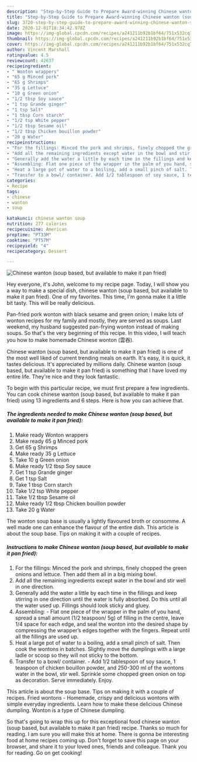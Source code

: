 ```yaml
---
description: "Step-by-Step Guide to Prepare Award-winning Chinese wanton (soup based, but available to make it pan fried)"
title: "Step-by-Step Guide to Prepare Award-winning Chinese wanton (soup based, but available to make it pan fried)"
slug: 3720-step-by-step-guide-to-prepare-award-winning-chinese-wanton-soup-based-but-available-to-make-it-pan-fried
date: 2020-12-01T18:34:42.978Z
image: https://img-global.cpcdn.com/recipes/a241211b92b1bf64/751x532cq70/chinese-wanton-soup-based-but-available-to-make-it-pan-fried-recipe-main-photo.jpg
thumbnail: https://img-global.cpcdn.com/recipes/a241211b92b1bf64/751x532cq70/chinese-wanton-soup-based-but-available-to-make-it-pan-fried-recipe-main-photo.jpg
cover: https://img-global.cpcdn.com/recipes/a241211b92b1bf64/751x532cq70/chinese-wanton-soup-based-but-available-to-make-it-pan-fried-recipe-main-photo.jpg
author: Vincent Marshall
ratingvalue: 4.5
reviewcount: 42637
recipeingredient:
- " Wonton wrappers"
- "65 g Minced pork"
- "65 g Shrimps"
- "35 g Lettuce"
- "10 g Green onion"
- "1/2 tbsp Soy sauce"
- "1 tsp Grande ginger"
- "1 tsp Salt"
- "1 tbsp Corn starch"
- "1/2 tsp White pepper"
- "1/2 tbsp Sesame oil"
- "1/2 tbsp Chicken bouillon powder"
- "20 g Water"
recipeinstructions:
- "For the fillings: Minced the pork and shrimps, finely chopped the green onions and lettuce. Then add them all in a big mixing bowl."
- "Add all the remaining ingredients except water in the bowl and stir well in one direction."
- "Generally add the water a little by each time in the fillings and keep stirring in one direction until the water is fully absorbed. Do this until all the water used up. Fillings should look sticky and gluey."
- "Assembling: Flat one piece of the wrapper in the palm of you hand, spread a small amount (1/2 teaspoon/ 5g) of filling in the centre, leave 1/4 space for each edge, and seal the wonton into the desired shape by compressing the wrapper’s edges together with the fingers. Repeat until all the fillings are used up."
- "Heat a large pot of water to a boiling, add a small pinch of salt. Then cook the wontons in batches. Slightly move the dumplings with a large ladle or scoop so they will not sticky to the bottom."
- "Transfer to a bowl/ container. Add 1/2 tablespoon of soy sauce, 1 teaspoon of chicken bouillon powder, and 250-300 ml of the wontons water in the bowl, stir well. Sprinkle some chopped green onion on top as decoration. Serve immediately. Enjoy."
categories:
- Recipe
tags:
- chinese
- wanton
- soup

katakunci: chinese wanton soup 
nutrition: 277 calories
recipecuisine: American
preptime: "PT33M"
cooktime: "PT57M"
recipeyield: "4"
recipecategory: Dessert

---
```



![Chinese wanton (soup based, but available to make it pan fried)](https://img-global.cpcdn.com/recipes/a241211b92b1bf64/751x532cq70/chinese-wanton-soup-based-but-available-to-make-it-pan-fried-recipe-main-photo.jpg)

Hey everyone, it's John, welcome to my recipe page. Today, I will show you a way to make a special dish, chinese wanton (soup based, but available to make it pan fried). One of my favorites. This time, I'm gonna make it a little bit tasty. This will be really delicious.

Pan-fried pork wonton with black sesame and green onion; I make lots of wonton recipes for my family and mostly, they are served as soups. Last weekend, my husband suggested pan-frying wonton instead of making soups. So that&#39;s the very beginning of this recipe. In this video, I will teach you how to make homemade Chinese wonton (雲吞).

Chinese wanton (soup based, but available to make it pan fried) is one of the most well liked of current trending meals on earth. It's easy, it is quick, it tastes delicious. It's appreciated by millions daily. Chinese wanton (soup based, but available to make it pan fried) is something that I have loved my entire life. They're nice and they look fantastic.


To begin with this particular recipe, we must first prepare a few ingredients. You can cook chinese wanton (soup based, but available to make it pan fried) using 13 ingredients and 6 steps. Here is how you can achieve that.

<!--inarticleads1-->

##### The ingredients needed to make Chinese wanton (soup based, but available to make it pan fried):

1. Make ready  Wonton wrappers
1. Make ready 65 g Minced pork
1. Get 65 g Shrimps
1. Make ready 35 g Lettuce
1. Take 10 g Green onion
1. Make ready 1/2 tbsp Soy sauce
1. Get 1 tsp Grande ginger
1. Get 1 tsp Salt
1. Take 1 tbsp Corn starch
1. Take 1/2 tsp White pepper
1. Take 1/2 tbsp Sesame oil
1. Make ready 1/2 tbsp Chicken bouillon powder
1. Take 20 g Water


The wonton soup base is usually a lightly flavoured broth or consomme. A well made one can enhance the flavour of the entire dish. This article is about the soup base. Tips on making it with a couple of recipes. 

<!--inarticleads2-->

##### Instructions to make Chinese wanton (soup based, but available to make it pan fried):

1. For the fillings: Minced the pork and shrimps, finely chopped the green onions and lettuce. Then add them all in a big mixing bowl.
1. Add all the remaining ingredients except water in the bowl and stir well in one direction.
1. Generally add the water a little by each time in the fillings and keep stirring in one direction until the water is fully absorbed. Do this until all the water used up. Fillings should look sticky and gluey.
1. Assembling: - Flat one piece of the wrapper in the palm of you hand, spread a small amount (1/2 teaspoon/ 5g) of filling in the centre, leave 1/4 space for each edge, and seal the wonton into the desired shape by compressing the wrapper’s edges together with the fingers. Repeat until all the fillings are used up.
1. Heat a large pot of water to a boiling, add a small pinch of salt. Then cook the wontons in batches. Slightly move the dumplings with a large ladle or scoop so they will not sticky to the bottom.
1. Transfer to a bowl/ container. - Add 1/2 tablespoon of soy sauce, 1 teaspoon of chicken bouillon powder, and 250-300 ml of the wontons water in the bowl, stir well. Sprinkle some chopped green onion on top as decoration. Serve immediately. Enjoy.


This article is about the soup base. Tips on making it with a couple of recipes. Fried wontons - Homemade, crispy and delicious wontons with simple everyday ingredients. Learn how to make these delicious Chinese dumpling. Wonton is a type of Chinese dumpling. 

So that's going to wrap this up for this exceptional food chinese wanton (soup based, but available to make it pan fried) recipe. Thanks so much for reading. I am sure you will make this at home. There is gonna be interesting food at home recipes coming up. Don't forget to save this page on your browser, and share it to your loved ones, friends and colleague. Thank you for reading. Go on get cooking!
